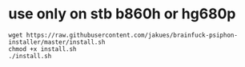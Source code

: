 # use only on stb b860h or hg680p
```
wget https://raw.githubusercontent.com/jakues/brainfuck-psiphon-installer/master/install.sh
chmod +x install.sh
./install.sh
```
